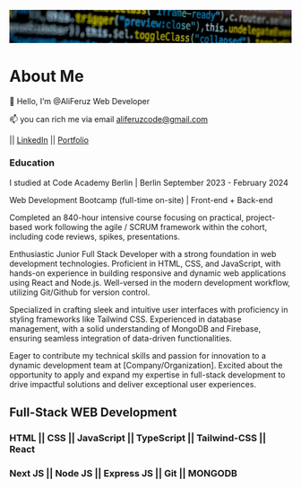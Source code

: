 <!---
AliFeruz/AliFeruz is a ✨ special ✨ repository because its `README.md` (this file) appears on your GitHub profile.
You can click the Preview link to take a look at your changes.
--->
![bacground](top2.jpg)

About Me
========

👋 Hello, I’m @AliFeruz 
     Web Developer

    
📫 you can rich me via email aliferuzcode@gmail.com

|| [LinkedIn](https://www.linkedin.com/in/ali-feruz-5840ab164/)      || [Portfolio](https://webdevali.vercel.app/)



### Education

I studied at Code Academy Berlin | Berlin
September 2023 - February 2024

Web Development Bootcamp (full-time on-site) | Front-end + Back-end

Completed an 840-hour intensive course focusing on practical, project-based work following the agile / SCRUM framework within the cohort, including code reviews, spikes, presentations.

Enthusiastic Junior Full Stack Developer with a strong foundation in web development technologies. Proficient in HTML, CSS, and JavaScript, with hands-on experience in building responsive and dynamic web applications using React and Node.js. Well-versed in the modern development workflow, utilizing Git/Github for version control.

Specialized in crafting sleek and intuitive user interfaces with proficiency in styling frameworks like Tailwind CSS. Experienced in database management, with a solid understanding of MongoDB and Firebase, ensuring seamless integration of data-driven functionalities.

Eager to contribute my technical skills and passion for innovation to a dynamic development team at \[Company/Organization\]. Excited about the opportunity to apply and expand my expertise in full-stack development to drive impactful solutions and deliver exceptional user experiences.

Full-Stack WEB Development
----------------------

### HTML    ||   CSS   ||   JavaScript   ||   TypeScript    ||  Tailwind-CSS   ||  React

### Next JS   ||   Node JS   ||  Express JS   ||   Git   ||  MONGODB


